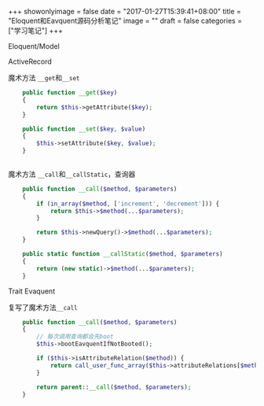 +++
showonlyimage = false
date = "2017-01-27T15:39:41+08:00"
title = "Eloquent和Eavquent源码分析笔记"
image = ""
draft = false
categories = ["学习笔记"]
+++

Eloquent/Model

ActiveRecord

魔术方法 `__get`和`__set`

``` php
    public function __get($key)
    {
        return $this->getAttribute($key);
    }

    public function __set($key, $value)
    {
        $this->setAttribute($key, $value);
    }
    
```

魔术方法 `__call`和`__callStatic`，查询器

``` php
    public function __call($method, $parameters)
    {
        if (in_array($method, ['increment', 'decrement'])) {
            return $this->$method(...$parameters);
        }

        return $this->newQuery()->$method(...$parameters);
    }

    public static function __callStatic($method, $parameters)
    {
        return (new static)->$method(...$parameters);
    }
```

Trait Evaquent

复写了魔术方法`__call`

``` php
    public function __call($method, $parameters)
    {
        // 每次调用查询都会先boot
        $this->bootEavquentIfNotBooted();

        if ($this->isAttributeRelation($method)) {
            return call_user_func_array($this->attributeRelations[$method], $parameters);
        }

        return parent::__call($method, $parameters);
    }
```

